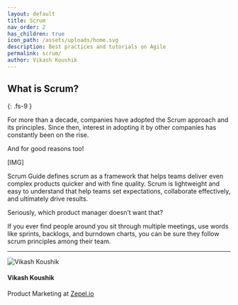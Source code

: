 ```yaml
---
layout: default
title: Scrum
nav_order: 2
has_children: true
icon_path: /assets/uploads/home.svg
description: Best practices and tutorials on Agile
permalink: scrum/
author: Vikash Koushik
---
```


## What is Scrum?
{: .fs-9 }

For more than a decade, companies have adopted the Scrum approach and its principles. Since then, interest in adopting it by other companies has constantly been on the rise.

And for good reasons too!

[IMG]

Scrum Guide defines scrum as a framework that helps teams deliver even complex products quicker and with fine quality. Scrum is lightweight and easy to understand that help teams set expectations, collaborate effectively, and ultimately drive results.

Seriously, which product manager doesn’t want that? 

If you ever find people around you sit through multiple meetings, use words like sprints, backlogs, and burndown charts, you can be sure they follow scrum principles among their team.

---

<section class="author-card">
        <img class="author-profile-image" src="/agile/assets/uploads/vikashkoushik.jpeg" alt="Vikash Koushik">
        <section class="author-card-content">
        <h4 class="author-card-name">Vikash Koushik</h4>
            <p>Product Marketing at <a href="https://zepel.io/">Zepel.io</a></p>
    </section>
</section>